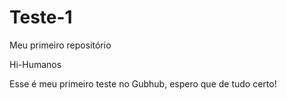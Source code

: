 # Teste-1
Meu primeiro repositório

Hi-Humanos

Esse é meu primeiro teste no Gubhub, espero que de tudo certo!
